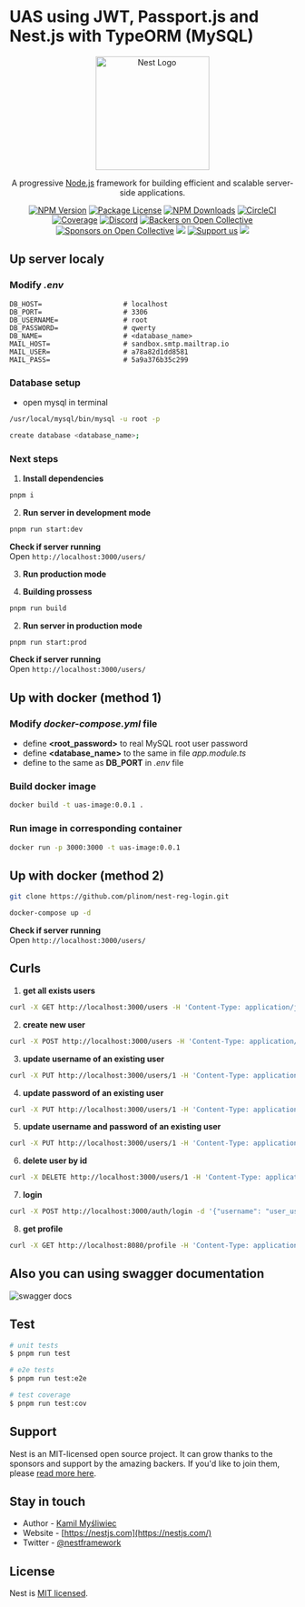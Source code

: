 # UAS using JWT, Passport.js and Nest.js with TypeORM (MySQL)

<p align="center">
  <a href="http://nestjs.com/" target="blank"><img src="https://nestjs.com/img/logo-small.svg" width="200" alt="Nest Logo" /></a>
</p>

[circleci-image]: https://img.shields.io/circleci/build/github/nestjs/nest/master?token=abc123def456
[circleci-url]: https://circleci.com/gh/nestjs/nest

  <p align="center">A progressive <a href="http://nodejs.org" target="_blank">Node.js</a> framework for building efficient and scalable server-side applications.</p>
    <p align="center">
<a href="https://www.npmjs.com/~nestjscore" target="_blank"><img src="https://img.shields.io/npm/v/@nestjs/core.svg" alt="NPM Version" /></a>
<a href="https://www.npmjs.com/~nestjscore" target="_blank"><img src="https://img.shields.io/npm/l/@nestjs/core.svg" alt="Package License" /></a>
<a href="https://www.npmjs.com/~nestjscore" target="_blank"><img src="https://img.shields.io/npm/dm/@nestjs/common.svg" alt="NPM Downloads" /></a>
<a href="https://circleci.com/gh/nestjs/nest" target="_blank"><img src="https://img.shields.io/circleci/build/github/nestjs/nest/master" alt="CircleCI" /></a>
<a href="https://coveralls.io/github/nestjs/nest?branch=master" target="_blank"><img src="https://coveralls.io/repos/github/nestjs/nest/badge.svg?branch=master#9" alt="Coverage" /></a>
<a href="https://discord.gg/G7Qnnhy" target="_blank"><img src="https://img.shields.io/badge/discord-online-brightgreen.svg" alt="Discord"/></a>
<a href="https://opencollective.com/nest#backer" target="_blank"><img src="https://opencollective.com/nest/backers/badge.svg" alt="Backers on Open Collective" /></a>
<a href="https://opencollective.com/nest#sponsor" target="_blank"><img src="https://opencollective.com/nest/sponsors/badge.svg" alt="Sponsors on Open Collective" /></a>
  <a href="https://paypal.me/kamilmysliwiec" target="_blank"><img src="https://img.shields.io/badge/Donate-PayPal-ff3f59.svg"/></a>
    <a href="https://opencollective.com/nest#sponsor"  target="_blank"><img src="https://img.shields.io/badge/Support%20us-Open%20Collective-41B883.svg" alt="Support us"></a>
  <a href="https://twitter.com/nestframework" target="_blank"><img src="https://img.shields.io/twitter/follow/nestframework.svg?style=social&label=Follow"></a>
</p>

## Up server localy

### Modify _.env_

```
DB_HOST=                    # localhost
DB_PORT=                    # 3306
DB_USERNAME=                # root
DB_PASSWORD=                # qwerty
DB_NAME=                    # <database_name>
MAIL_HOST=                  # sandbox.smtp.mailtrap.io
MAIL_USER=                  # a78a82d1dd8581
MAIL_PASS=                  # 5a9a376b35c299
```

### Database setup

- open mysql in terminal

```bash
/usr/local/mysql/bin/mysql -u root -p
```

```bash
create database <database_name>;
```

### Next steps

1. **Install dependencies**

```bash
pnpm i
```

2. **Run server in development mode**

```bash
pnpm run start:dev
```

**Check if server running** \
Open `http://localhost:3000/users/`

3. **Run production mode**

1. **Building prossess**

```bash
pnpm run build
```

2. **Run server in production mode**

```bash
pnpm run start:prod
```

**Check if server running** \
Open `http://localhost:3000/users/`

## Up with docker (method 1)

### Modify _docker-compose.yml_ file

- define **<root_password>** to real MySQL root user password
- define **<database_name>** to the same in file _app.module.ts_
- define **<port>** to the same as **DB_PORT** in _.env_ file

### Build docker image

```bash
docker build -t uas-image:0.0.1 .
```

### Run image in corresponding container

```bash
docker run -p 3000:3000 -t uas-image:0.0.1
```

## Up with docker (method 2)

```bash
git clone https://github.com/plinom/nest-reg-login.git
```

```bash
docker-compose up -d
```

**Check if server running** \
Open `http://localhost:3000/users/`

## Curls

1. **get all exists users**

```bash
curl -X GET http://localhost:3000/users -H 'Content-Type: application/json'
```

2. **create new user**

```bash
curl -X POST http://localhost:3000/users -H 'Content-Type: application/json' -d '{"username": "user1", "password": "111"}'
```

3. **update username of an existing user**

```bash
curl -X PUT http://localhost:3000/users/1 -H 'Content-Type: application/json' -d '{"username": "new_username"}'
```

4. **update password of an existing user**

```bash
curl -X PUT http://localhost:3000/users/1 -H 'Content-Type: application/json' -d '{"password": "new_password"}'
```

5. **update username and password of an existing user**

```bash
curl -X PUT http://localhost:3000/users/1 -H 'Content-Type: application/json' -d '{"username": "new_username", "password": "new_password"}'
```

6. **delete user by id**

```bash
curl -X DELETE http://localhost:3000/users/1 -H 'Content-Type: application/json'
```

7. **login**

```bash
curl -X POST http://localhost:3000/auth/login -d '{"username": "user_username", "password": "user_password"}' -H 'Content-Type: application/json'
```

8. **get profile**

```bash
curl -X GET http://localhost:8080/profile -H 'Content-Type: application/json' -H 'Authorization: Bearer <token>'
```

## Also you can using swagger documentation

![swagger docs](https://github.com/plinom/nest-reg-login/blob/polinom/preview/swagger.jpg)

## Test

```bash
# unit tests
$ pnpm run test

# e2e tests
$ pnpm run test:e2e

# test coverage
$ pnpm run test:cov
```

## Support

Nest is an MIT-licensed open source project. It can grow thanks to the sponsors and support by the amazing backers. If you'd like to join them, please [read more here](https://docs.nestjs.com/support).

## Stay in touch

- Author - [Kamil Myśliwiec](https://kamilmysliwiec.com)
- Website - [https://nestjs.com](https://nestjs.com/)
- Twitter - [@nestframework](https://twitter.com/nestframework)

## License

Nest is [MIT licensed](LICENSE).
